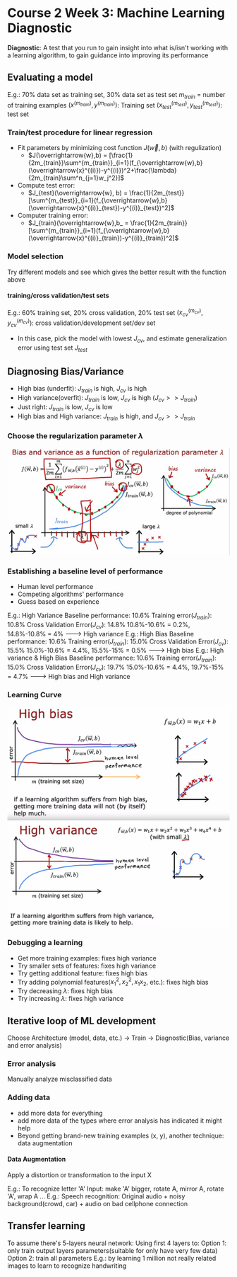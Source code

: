 # Course 2 Week 3: Machine Learning Diagnostic

**Diagnostic**: A test that you run to gain insight into what is/isn't working with a learning algorithm, to gain guidance into improving its performance

## Evaluating a model
E.g.: 70% data set as training set, 30% data set as test set
$m_{train}$ = number of training examples
$(x^{(m_{train})}, y^{(m_{train})})$: Training set
$(x^{(m_{test})}_{test}, y^{(m_{test})}_{test})$: test set

### Train/test procedure for linear regression
+ Fit parameters by minimizing cost function $J(\overrightarrow{w},b)$ (with regulization)
  + $J(\overrightarrow{w},b) = [\frac{1}{2m_{train}}\sum^{m_{train}}_{i=1}(f_{\overrightarrow{w},b}(\overrightarrow{x}^{(i)})-y^{(i)})^2+\frac{\lambda}{2m_{train}\sum^n_{j=1}w_j^2}]$  
+ Compute test error:
  + $J_{test}(\overrightarrow{w}, b) = \frac{1}{2m_{test}}[\sum^{m_{test}}_{i=1}(f_{\overrightarrow{w},b}(\overrightarrow{x}^{(i)}_{test})-y^{(i)}_{test})^2]$  
+ Computer training error: 
    + $J_{train}(\overrightarrow{w},b_ = \frac{1}{2m_{train}}[\sum^{m_{train}}_{i=1}(f_{\overrightarrow{w},b}(\overrightarrow{x}^{(i)}_{train})-y^{(i)}_{train})^2]$

### Model selection
Try different models and see which gives the better result with the function above

#### training/cross validation/test sets
E.g.: 60% training set, 20% cross validation, 20% test set
$(x_{cv}^{(m_{cv})}, y_{cv}^{(m_{cv})})$: cross validation/development set/dev set
+ In this case, pick the model with lowest $J_{cv}$, and estimate generalization error using test set $J_{test}$

## Diagnosing Bias/Variance
+ High bias (underfit): $J_{train}$ is high, $J_{cv}$ is high
+ High variance(overfit): $J_{train}$ is low, $J_{cv}$ is high ($J_{cv} >> J_{train}$)
+ Just right: $J_{train}$ is low, $J_{cv}$ is low 
+ High bias and High variance: $J_{train}$ is high, and $J_{cv} >> J_{train}$

### Choose the regularization parameter $\lambda$
![](Img/chooseRegularization.png)

### Establishing a baseline level of performance
+ Human level performance
+ Competing algorithms' performance
+ Guess based on experience

E.g.: High Variance
Baseline performance: 10.6%
Training error($J_{train}$): 10.8%
Cross Validation Error($J_{cv}$): 14.8%
10.8%-10.6% = 0.2%, 14.8%-10.8% = 4% ---> High variance
E.g.: High Bias
Baseline performance: 10.6%
Training error($J_{train}$): 15.0%
Cross Validation Error($J_{cv}$): 15.5%
15.0%-10.6% = 4.4%, 15.5%-15% = 0.5% ---> High bias
E.g.: High variance & High Bias
Baseline performance: 10.6%
Training error($J_{train}$): 15.0%
Cross Validation Error($J_{cv}$): 19.7%
15.0%-10.6% = 4.4%, 19.7%-15% = 4.7% ---> High bias and High variance

### Learning Curve
![](Img/HigBias.png)
![](Img/HighVariance.png)

### Debugging a learning
+ Get more training examples: fixes high variance
+ Try smaller sets of features: fixes high variance
+ Try getting additional feature: fixes high bias
+ Try adding polynomial features($x^2_1, x^2_2, x_1x_2,$ etc.): fixes high bias
+ Try decreasing $\lambda$: fixes high bias
+ Try increasing $\lambda$: fixes high variance

## Iterative loop of ML development
Choose Architecture (model, data, etc.) -> Train -> Diagnostic(Bias, variance and error analysis)

### Error analysis
Manually analyze misclassified data

### Adding data
+ add more data for everything
+ add more data of the types where error analysis has indicated it might help
+ Beyond getting brand-new training examples (x, y), another technique: data augmentation

#### Data Augmentation
Apply a distortion or transformation to the input X

E.g.: To recognize letter 'A'
Input: make 'A' bigger, rotate A, mirror A, rotate 'A', wrap A ...
E.g.: Speech recognition:
Original audio + noisy background(crowd, car) + audio on bad cellphone connection

## Transfer learning
To assume there's 5-layers neural network: Using first 4 layers to:
Option 1: only train output layers parameters(suitable for only have very few data)
Option 2: train all parameters
E.g.: by learning 1 million not really related images to learn to recognize handwriting